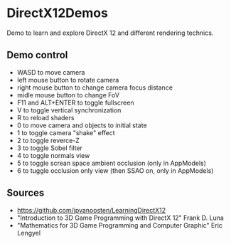 # DirectX12Demos

Demo to learn and explore DirectX 12 and different rendering technics.

## Demo control
- WASD to move camera
- left mouse button to rotate camera
- right mouse button to change camera focus distance
- midle mouse button to change FoV
- F11 and ALT+ENTER to toggle fullscreen
- V to toggle vertical synchronization
- R to reload shaders
- 0 to move camera and objects to initial state
- 1 to toggle camera "shake" effect
- 2 to toggle reverce-Z
- 3 to toggle Sobel filter
- 4 to toggle normals view
- 5 to toggle screan space ambient occlusion (only in AppModels)
- 6 to tuggle occlusion only view (then SSAO on, only in AppModels)

## Sources
- https://github.com/jpvanoosten/LearningDirectX12
- "Introduction to 3D Game Programming with DirectX 12" Frank D. Luna
- "Mathematics for 3D Game Programming and Computer Graphic" Eric Lengyel
